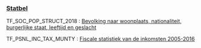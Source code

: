 ### [Statbel](https://statbel.fgov.be/nl/open-data?category=89)

TF_SOC_POP_STRUCT_2018 : [Bevolking naar woonplaats, nationaliteit, burgerlijke staat, leeftijd en geslacht](https://statbel.fgov.be/nl/open-data/bevolking-naar-woonplaats-nationaliteit-burgerlijke-staat-leeftijd-en-geslacht-8)

TF_PSNL_INC_TAX_MUNTY : [Fiscale statistiek van de inkomsten 2005-2016](https://statbel.fgov.be/nl/open-data/fiscale-statistiek-van-de-inkomsten)
